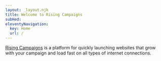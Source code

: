 ```yaml
---
layout: _layout.njk
title: Welcome to Rising Campaigns
subHed: 
eleventyNavigation:
  key: Home
  url: /
---
```


[Rising Campaigns](https://risingcampaigns.com) is a platform for quickly launching websites that grow with your campaign and load fast on all types of internet connections.